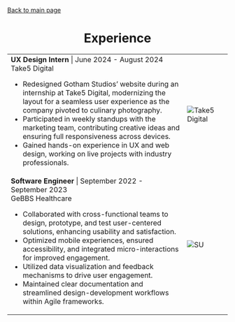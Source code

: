 [Back to main page](./index.markdown)

<h1 align="center">Experience</h1>
<table>
  <tr>
    <td width="80%">
      <b>UX Design Intern</b> | June 2024 - August 2024<br />
      Take5 Digital<br />
      <ul>
        <li>Redesigned Gotham Studios’ website during an internship at Take5 Digital, modernizing the layout for a seamless user experience as the company pivoted to culinary photography.</li>
        <li>Participated in weekly standups with the marketing team, contributing creative ideas and ensuring full responsiveness across devices.</li>
        <li>Gained hands-on experience in UX and web design, working on live projects with industry professionals.</li>
      </ul>
    </td>
    <td><image alt="Take5 Digital" src="./assets/take5.png"/></td>
  </tr>
  </tr>
  <tr>
    <td>
      <b>Software Engineer</b> | September 2022 - September 2023<br />
      GeBBS Healthcare<br />
      <ul>
        <li>Collaborated with cross-functional teams to design, prototype, and test user-centered solutions, enhancing usability and satisfaction.</li>
        <li>Optimized mobile experiences, ensured accessibility, and integrated micro-interactions for improved engagement.</li>
        <li>Utilized data visualization and feedback mechanisms to drive user engagement.</li>
        <li>Maintained clear documentation and streamlined design-development workflows within Agile frameworks.</li>
      </ul>
    </td>
    <td><image alt="SU" src="./assets/gebbs.png" /></td>
  </tr>
</table>

